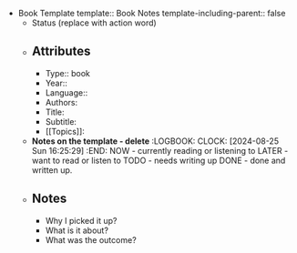 - Book Template
  template:: Book Notes
  template-including-parent:: false
	- Status (replace with action word)
	- ## Attributes
		- Type:: book
		- Year::
		- Language::
		- Authors:
		- Title:
		- Subtitle:
		- [[Topics]]:
	- **Notes on the template - delete**
	  :LOGBOOK:
	  CLOCK: [2024-08-25 Sun 16:25:29]
	  :END:
	  NOW - currently reading or listening to
	  LATER - want to read or listen to
	  TODO - needs writing up
	  DONE - done and written up.
	- ## Notes
		- Why I picked it up?
		- What is it about?
		- What was the outcome?